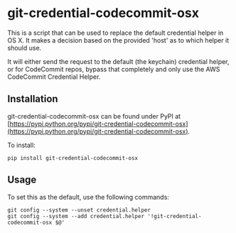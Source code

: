 # git-credential-codecommit-osx
This is a script that can be used to replace the default credential helper in OS X. It makes a decision based on the provided 'host' as to which helper it should use.

It will either send the request to the default (the keychain) credential helper, or for CodeCommit repos, bypass that completely and only use the AWS CodeCommit Credential Helper.

## Installation

git-credential-codecommit-osx can be found under PyPI at [https://pypi.python.org/pypi/git-credential-codecommit-osx](https://pypi.python.org/pypi/git-credential-codecommit-osx).

To install:

    pip install git-credential-codecommit-osx

## Usage

To set this as the default, use the following commands:

    git config --system --unset credential.helper
    git config --system --add credential.helper '!git-credential-codecommit-osx $@'
